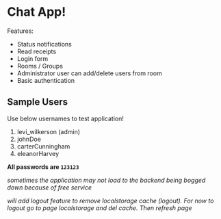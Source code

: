 # Chat App!

Features:

- Status notifications
- Read receipts
- Login form
- Rooms / Groups
- Administrator user can add/delete users from room
- Basic authentication

## Sample Users

Use below usernames to test application!

1. levi_wilkerson (admin)
2. johnDoe
3. carterCunningham
4. eleanorHarvey

**All passwords are `123123`**

*sometimes the application may not load to the backend being bogged down because of free service*

_will add logout feature to remove localstorage cache (logout). For now to logout go to page localstorage and del cache. Then refresh page_
